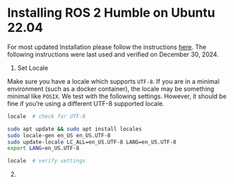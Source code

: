 # Installing ROS 2 Humble on Ubuntu 22.04

For most updated Installation please follow the instructions [here](https://docs.ros.org/en/humble/Installation/Ubuntu-Install-Debs.html).
The following instructions were last used and verified on December 30, 2024.

1. Set Locale

Make sure you have a locale which supports `UTF-8`. If you are in a minimal environment (such as a docker container), the locale may be something minimal like `POSIX`. We test with the following settings. However, it should be fine if you’re using a different UTF-8 supported locale.

```bash
locale  # check for UTF-8

sudo apt update && sudo apt install locales
sudo locale-gen en_US en_US.UTF-8
sudo update-locale LC_ALL=en_US.UTF-8 LANG=en_US.UTF-8
export LANG=en_US.UTF-8

locale  # verify settings
```

2. 
